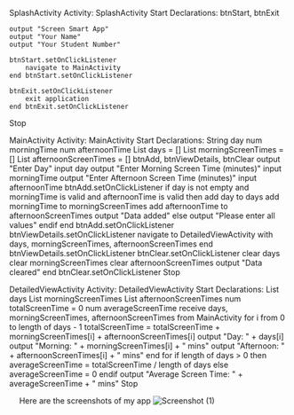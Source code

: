 SplashActivity
Activity: SplashActivity
Start
    Declarations: btnStart, btnExit
    
    output "Screen Smart App"
    output "Your Name"
    output "Your Student Number"
    
    btnStart.setOnClickListener
        navigate to MainActivity
    end btnStart.setOnClickListener
    
    btnExit.setOnClickListener
        exit application
    end btnExit.setOnClickListener
Stop






MainActivity
Activity: MainActivity
Start
    Declarations: 
        String day
        num morningTime
        num afternoonTime
        List<String> days = []
        List<num> morningScreenTimes = []
        List<num> afternoonScreenTimes = []
        btnAdd, btnViewDetails, btnClear
    output "Enter Day"
    input day
    output "Enter Morning Screen Time (minutes)"
    input morningTime
    output "Enter Afternoon Screen Time (minutes)"
    input afternoonTime
    btnAdd.setOnClickListener
        if day is not empty and morningTime is valid and afternoonTime is valid then
            add day to days
            add morningTime to morningScreenTimes
            add afternoonTime to afternoonScreenTimes
            output "Data added"
        else
            output "Please enter all values"
        endif
    end btnAdd.setOnClickListener
    btnViewDetails.setOnClickListener
        navigate to DetailedViewActivity with days, morningScreenTimes, afternoonScreenTimes
    end btnViewDetails.setOnClickListener
    btnClear.setOnClickListener
        clear days
        clear morningScreenTimes
        clear afternoonScreenTimes
        output "Data cleared"
    end btnClear.setOnClickListener
Stop








DetailedViewActivity
Activity: DetailedViewActivity
Start
    Declarations:
        List<String> days
        List<num> morningScreenTimes
        List<num> afternoonScreenTimes
        num totalScreenTime = 0
        num averageScreenTime
    receive days, morningScreenTimes, afternoonScreenTimes from MainActivity
    for i from 0 to length of days - 1
        totalScreenTime = totalScreenTime + morningScreenTimes[i] + afternoonScreenTimes[i]
        output "Day: " + days[i]
        output "Morning: " + morningScreenTimes[i] + " mins"
        output "Afternoon: " + afternoonScreenTimes[i] + " mins"
    end for
    if length of days > 0 then
        averageScreenTime = totalScreenTime / length of days
    else
        averageScreenTime = 0
    endif
    output "Average Screen Time: " + averageScreenTime + " mins"
Stop

 
Here are the screenshots of my app
![Screenshot (1)](https://github.com/coherenceT/SplashActivity/assets/161321318/a56df826-a504-4f0a-9029-12ae5445dc6d)
